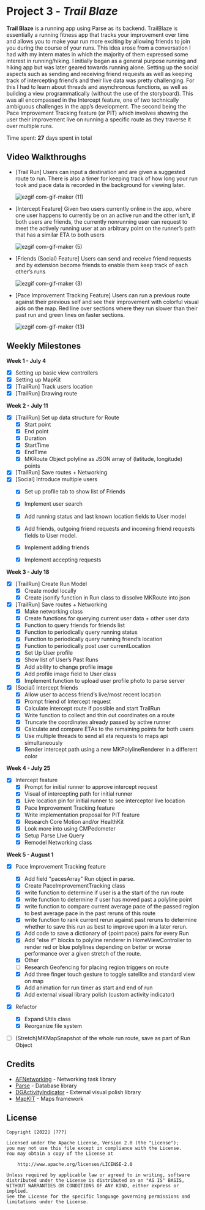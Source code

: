 # Project 3 - *Trail Blaze*

**Trail Blaze** is a running app using Parse as its backend.
TrailBlaze is essentially a running fitness app that tracks your improvement over time and allows you to make your run more exciting by allowing friends to join you during the course of your runs. This idea arose from a conversation I had with my intern mates in which the majority of them expressed some interest in running/hiking. I initially began as a general purpose running and hiking app but was later geared towards running alone. Setting up the social aspects such as sending and receiving friend requests as well as keeping track of intercepting friend’s and their live data was pretty challenging. For this I had to learn about threads and asynchronous functions, as well as building a view programmatically (without the use of the storyboard). This was all encompassed in the Intercept feature, one of two technically ambiguous challenges in the app’s development. The second being the Pace Improvement Tracking feature (or PIT) which involves showing the user their improvement live on running a specific route as they traverse it over multiple runs. 

Time spent: **27** days spent in total

## Video Walkthroughs
- [Trail Run]
	Users can input a destination and are given a suggested route to run. There is also a timer for keeping track of how long your run took and pace data is recorded in the background for viewing later.
	
	
	![ezgif com-gif-maker (11)](https://user-images.githubusercontent.com/74246331/183526887-13ce4758-a5fb-4763-9599-1d0222ad2261.gif)


- [Intercept Feature]
	Given two users currently online in the app, where one user happens to currently be on an active run and the other isn’t, if both users are friends, the currently nonrunning user can request to meet the actively running user at an arbitrary point on the runner’s path that has a similar ETA to both users

	![ezgif com-gif-maker (5)](https://user-images.githubusercontent.com/74246331/183230386-82448b54-816c-4a9a-ace7-894e58ec773a.gif)



- [Friends (Social) Feature]
	Users can send and receive friend requests and by extension become friends to enable them keep track of each other’s runs

	![ezgif com-gif-maker (3)](https://user-images.githubusercontent.com/74246331/183229876-84fabb0c-5601-40ef-8f2c-c01e2cffda35.gif)


- [Pace Improvement Tracking Feature]
	Users can run a previous route against their previous self and see their improvement with colorful visual aids on the map. Red line over sections where they run slower than their past run and green lines on faster sections.
	

	![ezgif com-gif-maker (13)](https://user-images.githubusercontent.com/74246331/183527439-b5a10b66-8d98-4851-9c61-f60df9ebc1ca.gif)



## Weekly Milestones
**Week 1 - July 4**
- [x] Setting up basic view controllers
- [x] Setting up MapKit
- [x] [TrailRun] Track users location
- [x] [TrailRun] Drawing route

**Week 2 - July 11**
- [x] [TrailRun] Set up data structure for Route
	- [x] Start point
	- [x] End point
	- [x] Duration
	- [x] StartTime
	- [x] EndTime
	- [x] MKRoute Object polyline as JSON array of (latitude, longitude) points
- [x] [TrailRun] Save routes + Networking
- [x] [Social] Introduce multiple users
	- [x] Set up profile tab to show list of Friends 
	- [x] Implement user search
	- [x] Add running status and last known location fields to User model
	- [x] Add friends, outgoing friend requests and incoming friend requests fields to User model.
	- [x] Implement adding friends 
	- [x] Implement accepting requests


**Week 3 - July 18**
- [x] [TrailRun] Create Run Model
	- [x] Create model locally
	- [x] Create jsonify function in Run class to dissolve MKRoute into json
- [x] [TrailRun] Save routes + Networking
    - [x] Make networking class
	- [x] Create functions for querying current user data + other user data
	- [x] Function to query friends for friends list
	- [x] Function to periodically query running status
	- [x] Function to periodically query running friend’s location
	- [x] Function to periodically post user currentLocation
	- [x] Set Up User profile
	- [x] Show list of User’s Past Runs
	- [x] Add ability to change profile image
	- [x] Add profile image field to User class
	- [x] Implement function to upload user profile photo to parse server

- [x] [Social] Intercept friends
	- [x] Allow user to access friend’s live/most recent location
	- [x] Prompt friend of Intercept request
	- [x] Calculate intercept route if possible and start TrailRun
	- [x] Write function to collect and thin out coordinates on a route
	- [x] Truncate the coordinates already passed by active runner
	- [x] Calculate and compare ETAs to the remaining points for both users
	- [x] Use multiple threads to send all eta requests to maps api simultaneously
	- [x] Render intercept path using a new MKPolylineRenderer in a different color

**Week 4 - July 25**
- [x] Intercept feature
	- [x] Prompt for initial runner to approve intercept request
	- [x] Visual of intercepting path for initial runner
	- [x] Live location pin for initial runner to see interceptor live location
	- [x] Pace Improvement Tracking feature
	- [x] Write implementation proposal for PIT feature
	- [x] Research Core Motion and/or HealthKit
	- [x] Look more into using CMPedometer
	- [x] Setup Parse LIve Query
	- [x] Remodel Networking class

**Week 5 - August 1**

- [x] Pace Improvement Tracking feature
	- [x] Add field "pacesArray" Run object in parse.
	- [x] Create PaceImprovementTracking class
	- [x] write function to determine if user is a the start of the run route
	- [x] write function to determine if user has moved past a polyline point
	- [x] write function to compare current average pace of the passed region to best average pace in the past reruns of this route
	- [x] write function to rank current rerun against past reruns to determine whether to save this run as best to improve upon in a later rerun.
	- [x] Add code to save a dictionary of {point:pace} pairs for every Run
	- [x] Add "else if" blocks to polyline renderer in HomeViewController to render red or blue polylines depending on better or worse performance over a given stretch of the route.
	- [x] Other
	- [ ] Research Geofencing for placing region triggers on route
	- [x] Add three finger touch gesture to toggle satellite and standard view on map
	- [x] Add animation for run timer as start and end of run
	- [x] Add external visual library polish (custom activity indicator)
- [x] Refactor
    - [x] Expand Utils class
    - [x] Reorganize file system
- [ ] (Stretch)MKMapSnapshot of the whole run route, save as part of Run Object


## Credits

- [AFNetworking](https://github.com/AFNetworking/AFNetworking) - Networking task library
- [Parse](https://github.com/parse-community) - Database library
- [DGActivityIndicator](https://github.com/ninjaprox/DGActivityIndicatorView) - External visual polish library
- [MapKIT](https://developer.apple.com/documentation/mapkit?language=objc) - Maps framework


## License

    Copyright [2022] [???]

    Licensed under the Apache License, Version 2.0 (the "License");
    you may not use this file except in compliance with the License.
    You may obtain a copy of the License at

        http://www.apache.org/licenses/LICENSE-2.0

    Unless required by applicable law or agreed to in writing, software
    distributed under the License is distributed on an "AS IS" BASIS,
    WITHOUT WARRANTIES OR CONDITIONS OF ANY KIND, either express or implied.
    See the License for the specific language governing permissions and
    limitations under the License.
